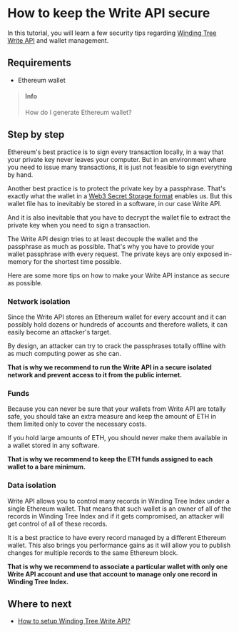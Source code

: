# How to keep the Write API secure

In this tutorial, you will learn a few security tips
regarding [Winding Tree Write API](https://github.com/windingtree/wt-write-api)
and wallet management.

## Requirements

- Ethereum wallet
> #### Info
> How do I generate Ethereum wallet?

## Step by step

Ethereum's best practice is to sign every transaction locally,
in a way that your private key never leaves your computer.
But in an environment where you need to issue many transactions,
it is just not feasible to sign everything by hand.

Another best practice is to protect the private key by a passphrase.
That's exactly what the wallet in a
[Web3 Secret Storage format](https://github.com/ethereum/wiki/wiki/Web3-Secret-Storage-Definition)
enables us. But this wallet file has to inevitably be stored in
a software, in our case Write API.

And it is also inevitable that you have to decrypt the wallet
file to extract the private key when you need to sign a transaction.

The Write API design tries to at least decouple the wallet
and the passphrase as much as possible. That's why you
have to provide your wallet passphrase with every request. The
private keys are only exposed in-memory for the shortest time possible.

Here are some more tips on how to make your Write API instance
as secure as possible.

### Network isolation

Since the Write API stores an Ethereum wallet for every account
and it can possibly hold dozens or hundreds of accounts and
therefore wallets, it can easily become an attacker's target.

By design, an attacker can try to crack the passphrases totally
offline with as much computing power as she can.

**That is why we recommend to run the Write API in a secure
isolated network and prevent access to it from the public
internet.**

### Funds

Because you can never be sure that your wallets from Write
API are totally safe, you should take an extra measure and
keep the amount of ETH in them limited only to cover the
necessary costs.

If you hold large amounts of ETH, you should never make
them available in a wallet stored in any software.

**That is why we recommend to keep the ETH funds assigned
to each wallet to a bare minimum.**

<!-- TODO mulitsigs -->

### Data isolation

Write API allows you to control many records in Winding Tree
Index under a single Ethereum wallet. That means that
such wallet is an owner of all of the records in Winding Tree
Index and if it gets compromised, an attacker will get control
of all of these records.

It is a best practice to have every record managed by a different
Ethereum wallet. This also brings you performance gains as it 
will allow you to publish changes for multiple records to the 
same Ethereum block.

**That is why we recommend to associate a particular wallet
with only one Write API account and use that account to manage only
one record in Winding Tree Index.**

## Where to next

- [How to setup Winding Tree Write API?](how-to-setup-write-api.md)

